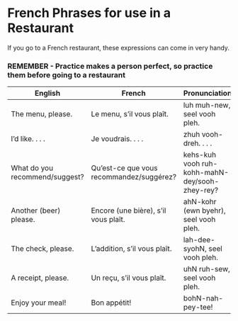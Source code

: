 # French Phrases for use in a Restaurant

If you go to a French restaurant, these expressions can come in very handy.

### **REMEMBER** - Practice makes a person perfect, so practice them before going to a restaurant

| English                        | French                                   | Pronunciation                                 |
|--------------------------------|------------------------------------------|------------------------------------------------|
| The menu, please.              | Le menu, s’il vous plaît.                | luh muh-new, seel vooh pleh.                   |
| I’d like. . . .                | Je voudrais. . . .                       | zhuh vooh-dreh. . . .                          |
| What do you recommend/suggest? | Qu’est-ce que vous recommandez/suggérez? | kehs-kuh vooh ruh-kohh-mahN-dey/sooh-zhey-rey? |
| Another (beer) please.         | Encore (une bière), s’il vous plaît.     | ahN-kohr (ewn byehr), seel vooh pleh.          |
| The check, please.             | L’addition, s’il vous plaît.             | lah-dee-syohN, seel vooh pleh.                 |
| A receipt, please.             | Un reçu, s’il vous plaît.                | uhN ruh-sew, seel vooh pleh.                   |
| Enjoy your meal!               | Bon appétit!                             | bohN-nah-pey-tee!                              |
